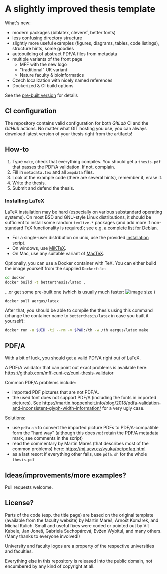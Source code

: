 
# A slightly improved thesis template

What's new:

- modern packages (biblatex, cleveref, better fonts)
- less confusing directory structure
- slightly more useful examples (figures, diagrams, tables, code listings),
  structure hints, some goodies
- autobuilding of abstract PDF/A files from metadata
- multiple variants of the front page
  - MFF with the new logo
  - "traditional" UK variant
  - Nature faculty & bioinformatics
- Czech localization with nicely named references
- Dockerized & CI build options

See the [pre-built version](build/thesis.pdf) for details

## CI configuration

The repository contains valid configuration for both *GitLab* CI and the *GitHub* actions.
No matter what GIT hosting you use, you can always download latest version of your thesis right from the artifacts!

## How-to

1. Type `make`, check that everything compiles. You should get a `thesis.pdf` that passes the PDF/A validation. If not, complain.
2. Fill in `metadata.tex` and all `xmpdata` files.
3. Look at the example code (there are several hints), remember it, erase it.
4. Write the thesis.
5. Submit and defend the thesis.

### Installing LaTeX

LaTeX installation may be hard (especially on various substandard operating systems). On most BSD and GNU-style Linux distributions, it should be sufficient to install some random `texlive-*` packages (and add more if non-standard TeX functionality is required); see e.g. [a complete list for Debian](docker/Dockerfile).

- For a single-user distribution on unix, use the provided [installation script](https://www.tug.org/texlive/quickinstall.html).
- On windows, use [MiKTeX](https://www.tug.org/texlive/windows.html).
- On Mac, use any suitable variant of [MacTeX](https://www.tug.org/mactex/).

Optionally, you can use a Docker container with TeX. You can either build the image yourself from the supplied `Dockerfile`:
```sh
cd docker
docker build -t betterthesis/latex .
```

...or get some pre-built one (which is usually much faster:
![image size](https://img.shields.io/docker/image-size/aergus/latex)
)
```sh
docker pull aergus/latex
```

After that, you should be able to compile the thesis using this command (change the container name to `betterthesis/latex` in case you built it yourself):
```sh
docker run -u $UID -ti --rm -v $PWD:/th -w /th aergus/latex make
```

## PDF/A

With a bit of luck, you should get a valid PDF/A right out of LaTeX.

A PDF/A validator that can point out exact problems is available here: https://github.com/mff-cuni-cz/cuni-thesis-validator

Common PDF/A problems include:

- imported PDF pictures that are not PDF/A.
- the used font does not support PDF/A (including the fonts in imported pictures). See https://martin.hoppenheit.info/blog/2018/pdfa-validation-and-inconsistent-glyph-width-information/ for a very ugly case.

Solutions:

- use `pdfa.sh` to convert the imported picture PDFs to PDF/A-compatible form the "hard way" (although this does _not_ retain the PDF/A metadata mark, see comments in the script)
- read the commentary by Martin Mareš (that describes most of the common problems) here: https://mj.ucw.cz/vyuka/bc/pdfaq.html
- as a last resort if everything other fails, use `pdfa.sh` for the whole `thesis.pdf`

## Ideas/improvements/more examples?

Pull requests welcome.

## License?

Parts of the code (esp. the title page) are based on the original template (available from the faculty website) by Martin Mareš, Arnošt Komárek, and Michal Kulich. Small and useful fixes were coded or pointed out by Vít Kabele, Jan Joneš, Gabriela Suchopárová, Evžen Wybitul, and many others. (Many thanks to everyone involved!)

University and faculty logos are a property of the respective universities and faculties.

Everything else in this repository is released into the public domain, not encumbered by any kind of copyright at all.
